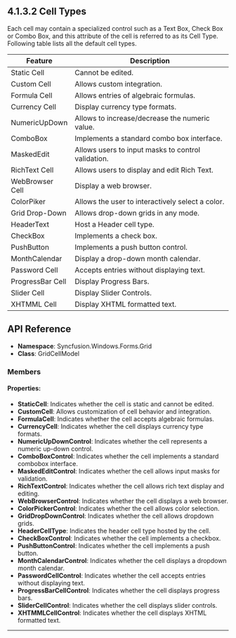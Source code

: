 <!--
source: image
domain: syncfusion-sdk
task: pdf-ocr-to-markdown
language: en
source_filename: page_142.jpeg
document_name: grid
page_number: 142
page_id: grid#page_142
product: Syncfusion Winforms
version: 11.4.0.26
timestamp: 2025-08-09T05:54:25Z
fidelity: lossless
-->

## 4.1.3.2 Cell Types

Each cell may contain a specialized control such as a Text Box, Check Box or Combo Box, and this attribute of the cell is referred to as its Cell Type. Following table lists all the default cell types.

| Feature         | Description                                                                 |
|------------------|-----------------------------------------------------------------------------|
| Static Cell     | Cannot be edited.                                                          |
| Custom Cell     | Allows custom integration.                                                 |
| Formula Cell    | Allows entries of algebraic formulas.                                      |
| Currency Cell   | Display currency type formats.                                             |
| NumericUpDown   | Allows to increase/decrease the numeric value.                             |
| ComboBox        | Implements a standard combo box interface.                                 |
| MaskedEdit      | Allows users to input masks to control validation.                         |
| RichText Cell   | Allows users to display and edit Rich Text.                                |
| WebBrowser Cell | Display a web browser.                                                     |
| ColorPiker       | Allows the user to interactively select a color.                           |
| Grid Drop-Down  | Allows drop-down grids in any mode.                                        |
| HeaderText      | Host a Header cell type.                                                   |
| CheckBox        | Implements a check box.                                                    |
| PushButton      | Implements a push button control.                                          |
| MonthCalendar   | Display a drop-down month calendar.                                        |
| Password Cell   | Accepts entries without displaying text.                                   |
| ProgressBar Cell| Display Progress Bars.                                                     |
| Slider Cell     | Display Slider Controls.                                                   |
| XHTMML Cell     | Display XHTML formatted text.                                              |

## API Reference

- **Namespace**: Syncfusion.Windows.Forms.Grid
- **Class**: GridCellModel

### Members
#### Properties:
- **StaticCell**: Indicates whether the cell is static and cannot be edited.
- **CustomCell**: Allows customization of cell behavior and integration.
- **FormulaCell**: Indicates whether the cell accepts algebraic formulas.
- **CurrencyCell**: Indicates whether the cell displays currency type formats.
- **NumericUpDownControl**: Indicates whether the cell represents a numeric up-down control.
- **ComboBoxControl**: Indicates whether the cell implements a standard combobox interface.
- **MaskedEditControl**: Indicates whether the cell allows input masks for validation.
- **RichTextControl**: Indicates whether the cell allows rich text display and editing.
- **WebBrowserControl**: Indicates whether the cell displays a web browser.
- **ColorPickerControl**: Indicates whether the cell allows color selection.
- **GridDropDownControl**: Indicates whether the cell allows dropdown grids.
- **HeaderCellType**: Indicates the header cell type hosted by the cell.
- **CheckBoxControl**: Indicates whether the cell implements a checkbox.
- **PushButtonControl**: Indicates whether the cell implements a push button.
- **MonthCalendarControl**: Indicates whether the cell displays a dropdown month calendar.
- **PasswordCellControl**: Indicates whether the cell accepts entries without displaying text.
- **ProgressBarCellControl**: Indicates whether the cell displays progress bars.
- **SliderCellControl**: Indicates whether the cell displays slider controls.
- **XHTMMLCellControl**: Indicates whether the cell displays XHTML formatted text.

---

<!-- tags: [Syncfusion, Winforms, Grid, Cell Types, Cell Model, User Guide, Version 11.4.0.26] keywords: [Static Cell, Custom Cell, Formula Cell, Currency Cell, NumericUpDown, ComboBox, MaskedEdit, RichText, WebBrowser, ColorPiker, Grid Drop-Down, HeaderText, CheckBox, PushButton, MonthCalendar, Password Cell, ProgressBar Cell, Slider Cell, XHTMML Cell] -->
